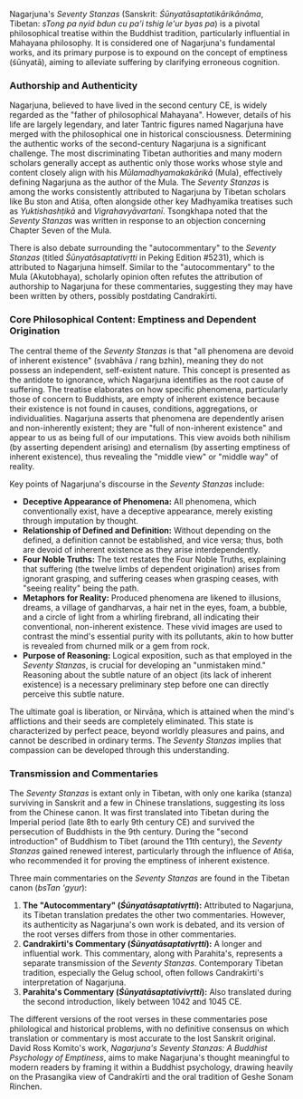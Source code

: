 Nagarjuna's _Seventy Stanzas_ (Sanskrit: _Śūnyatāsaptatikārikānāma_, Tibetan: _sTong pa nyid bdun cu pa'i tshig le'ur byas pa_) is a pivotal philosophical treatise within the Buddhist tradition, particularly influential in Mahayana philosophy. It is considered one of Nagarjuna's fundamental works, and its primary purpose is to expound on the concept of emptiness (śūnyatā), aiming to alleviate suffering by clarifying erroneous cognition.

### Authorship and Authenticity

Nagarjuna, believed to have lived in the second century CE, is widely regarded as the "father of philosophical Mahayana". However, details of his life are largely legendary, and later Tantric figures named Nagarjuna have merged with the philosophical one in historical consciousness. Determining the authentic works of the second-century Nagarjuna is a significant challenge. The most discriminating Tibetan authorities and many modern scholars generally accept as authentic only those works whose style and content closely align with his _Mūlamadhyamakakārikā_ (Mula), effectively defining Nagarjuna as the author of the Mula. The _Seventy Stanzas_ is among the works consistently attributed to Nagarjuna by Tibetan scholars like Bu ston and Atiśa, often alongside other key Madhyamika treatises such as _Yuktishashṭikā_ and _Vigrahavyāvartanī_. Tsongkhapa noted that the _Seventy Stanzas_ was written in response to an objection concerning Chapter Seven of the Mula.

There is also debate surrounding the "autocommentary" to the _Seventy Stanzas_ (titled _Śūnyatāsaptativṛtti_ in Peking Edition #5231), which is attributed to Nagarjuna himself. Similar to the "autocommentary" to the Mula (Akutobhaya), scholarly opinion often refutes the attribution of authorship to Nagarjuna for these commentaries, suggesting they may have been written by others, possibly postdating Candrakīrti.

### Core Philosophical Content: Emptiness and Dependent Origination

The central theme of the _Seventy Stanzas_ is that "all phenomena are devoid of inherent existence" (svabhāva / rang bzhin), meaning they do not possess an independent, self-existent nature. This concept is presented as the antidote to ignorance, which Nagarjuna identifies as the root cause of suffering. The treatise elaborates on how specific phenomena, particularly those of concern to Buddhists, are empty of inherent existence because their existence is not found in causes, conditions, aggregations, or individualities. Nagarjuna asserts that phenomena are dependently arisen and non-inherently existent; they are "full of non-inherent existence" and appear to us as being full of our imputations. This view avoids both nihilism (by asserting dependent arising) and eternalism (by asserting emptiness of inherent existence), thus revealing the "middle view" or "middle way" of reality.

Key points of Nagarjuna's discourse in the _Seventy Stanzas_ include:

- **Deceptive Appearance of Phenomena:** All phenomena, which conventionally exist, have a deceptive appearance, merely existing through imputation by thought.
- **Relationship of Defined and Definition:** Without depending on the defined, a definition cannot be established, and vice versa; thus, both are devoid of inherent existence as they arise interdependently.
- **Four Noble Truths:** The text restates the Four Noble Truths, explaining that suffering (the twelve limbs of dependent origination) arises from ignorant grasping, and suffering ceases when grasping ceases, with "seeing reality" being the path.
- **Metaphors for Reality:** Produced phenomena are likened to illusions, dreams, a village of gandharvas, a hair net in the eyes, foam, a bubble, and a circle of light from a whirling firebrand, all indicating their conventional, non-inherent existence. These vivid images are used to contrast the mind's essential purity with its pollutants, akin to how butter is revealed from churned milk or a gem from rock.
- **Purpose of Reasoning:** Logical exposition, such as that employed in the _Seventy Stanzas_, is crucial for developing an "unmistaken mind." Reasoning about the subtle nature of an object (its lack of inherent existence) is a necessary preliminary step before one can directly perceive this subtle nature.

The ultimate goal is liberation, or Nirvāṇa, which is attained when the mind's afflictions and their seeds are completely eliminated. This state is characterized by perfect peace, beyond worldly pleasures and pains, and cannot be described in ordinary terms. The _Seventy Stanzas_ implies that compassion can be developed through this understanding.

### Transmission and Commentaries

The _Seventy Stanzas_ is extant only in Tibetan, with only one karika (stanza) surviving in Sanskrit and a few in Chinese translations, suggesting its loss from the Chinese canon. It was first translated into Tibetan during the Imperial period (late 8th to early 9th century CE) and survived the persecution of Buddhists in the 9th century. During the "second introduction" of Buddhism to Tibet (around the 11th century), the _Seventy Stanzas_ gained renewed interest, particularly through the influence of Atiśa, who recommended it for proving the emptiness of inherent existence.

Three main commentaries on the _Seventy Stanzas_ are found in the Tibetan canon (_bsTan 'gyur_):

1. **The "Autocommentary" (_Śūnyatāsaptativṛtti_):** Attributed to Nagarjuna, its Tibetan translation predates the other two commentaries. However, its authenticity as Nagarjuna's own work is debated, and its version of the root verses differs from those in other commentaries.
2. **Candrakīrti's Commentary (_Śūnyatāsaptativṛtti_):** A longer and influential work. This commentary, along with Parahita's, represents a separate transmission of the _Seventy Stanzas_. Contemporary Tibetan tradition, especially the Gelug school, often follows Candrakīrti's interpretation of Nagarjuna.
3. **Parahita's Commentary (_Śūnyatāsaptativivṛtti_):** Also translated during the second introduction, likely between 1042 and 1045 CE.

The different versions of the root verses in these commentaries pose philological and historical problems, with no definitive consensus on which translation or commentary is most accurate to the lost Sanskrit original. David Ross Komito's work, _Nagarjuna's Seventy Stanzas: A Buddhist Psychology of Emptiness_, aims to make Nagarjuna's thought meaningful to modern readers by framing it within a Buddhist psychology, drawing heavily on the Prasangika view of Candrakīrti and the oral tradition of Geshe Sonam Rinchen.
